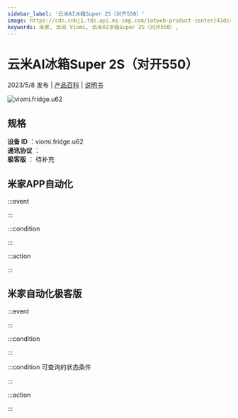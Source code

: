```yaml
---
sidebar_label: '云米AI冰箱Super 2S（对开550）'
image: https://cdn.cnbj1.fds.api.mi-img.com/iotweb-product-center/41dccf66cd3789af512fbccd9fa5eaf9_1681114074543.png?GalaxyAccessKeyId=AKVGLQWBOVIRQ3XLEW&Expires=9223372036854775807&Signature=oqyIhzjr8B/LIS3gAbAkaMLIqmk=
keywords: 米家, 云米 Viomi, 云米AI冰箱Super 2S（对开550）, 
---
```

# 云米AI冰箱Super 2S（对开550）

2023/5/8 发布 | [产品百科](https://home.mi.com/webapp/content/baike/product/index.html?model=viomi.fridge.u62/) | [说明书](https://home.mi.com/views/introduction.html?model=viomi.fridge.u62&region=cn)

![viomi.fridge.u62](https://cdn.cnbj1.fds.api.mi-img.com/iotweb-product-center/41dccf66cd3789af512fbccd9fa5eaf9_1681114074543.png?GalaxyAccessKeyId=AKVGLQWBOVIRQ3XLEW&Expires=9223372036854775807&Signature=oqyIhzjr8B/LIS3gAbAkaMLIqmk=)

## 规格  
> 
**设备 ID** ：viomi.fridge.u62  
**通讯协议** ：  
**极客版**  ： 待补充 


## 米家APP自动化  

:::event  

:::

:::condition  

:::

:::action   

:::

## 米家自动化极客版  

:::event  

:::

:::condition  

:::

:::condition 可查询的状态条件  

:::

:::action  

:::

        
